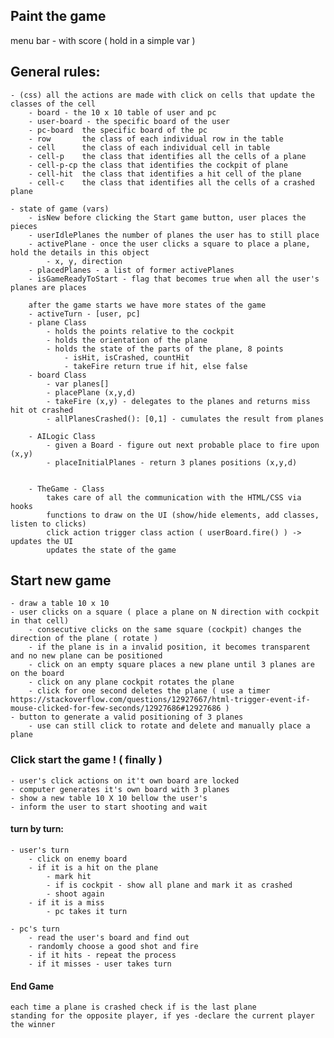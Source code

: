 ## Paint the game   
menu bar - with score ( hold in a simple var )

## General rules: 
    - (css) all the actions are made with click on cells that update the classes of the cell
        - board - the 10 x 10 table of user and pc
        - user-board - the specific board of the user
        - pc-board  the specific board of the pc
        - row       the class of each individual row in the table
        - cell      the class of each individual cell in table
        - cell-p    the class that identifies all the cells of a plane
        - cell-p-cp the class that identifies the cockpit of plane
        - cell-hit  the class that identifies a hit cell of the plane
        - cell-c    the class that identifies all the cells of a crashed plane
    
    - state of game (vars)
        - isNew before clicking the Start game button, user places the pieces
        - userIdlePlanes the number of planes the user has to still place
        - activePlane - once the user clicks a square to place a plane, hold the details in this object
            - x, y, direction
        - placedPlanes - a list of former activePlanes
        - isGameReadyToStart - flag that becomes true when all the user's planes are places 

        after the game starts we have more states of the game
        - activeTurn - [user, pc]
        - plane Class
            - holds the points relative to the cockpit
            - holds the orientation of the plane
            - holds the state of the parts of the plane, 8 points
                - isHit, isCrashed, countHit
                - takeFire return true if hit, else false
        - board Class
            - var planes[]
            - placePlane (x,y,d)
            - takeFire (x,y) - delegates to the planes and returns miss hit ot crashed
            - allPlanesCrashed(): [0,1] - cumulates the result from planes
        
        - AILogic Class
            - given a Board - figure out next probable place to fire upon (x,y)
            - placeInitialPlanes - return 3 planes positions (x,y,d)
        
    
        - TheGame - Class
            takes care of all the communication with the HTML/CSS via hooks
            functions to draw on the UI (show/hide elements, add classes, listen to clicks)
            click action trigger class action ( userBoard.fire() ) -> updates the UI
            updates the state of the game


## Start new game
    - draw a table 10 x 10
    - user clicks on a square ( place a plane on N direction with cockpit in that cell)
        - consecutive clicks on the same square (cockpit) changes the direction of the plane ( rotate )
        - if the plane is in a invalid position, it becomes transparent and no new plane can be positioned 
        - click on an empty square places a new plane until 3 planes are on the board
        - click on any plane cockpit rotates the plane 
        - click for one second deletes the plane ( use a timer https://stackoverflow.com/questions/12927667/html-trigger-event-if-mouse-clicked-for-few-seconds/12927686#12927686 )
    - button to generate a valid positioning of 3 planes
        - use can still click to rotate and delete and manually place a plane

### Click start the game ! ( finally )

    - user's click actions on it't own board are locked
    - computer generates it's own board with 3 planes
    - show a new table 10 X 10 bellow the user's
    - inform the user to start shooting and wait

#### turn by turn:
    - user's turn
        - click on enemy board
        - if it is a hit on the plane
            - mark hit 
            - if is cockpit - show all plane and mark it as crashed
            - shoot again
        - if it is a miss
            - pc takes it turn
            
    - pc's turn
        - read the user's board and find out
        - randomly choose a good shot and fire
        - if it hits - repeat the process
        - if it misses - user takes turn

#### End Game 
    each time a plane is crashed check if is the last plane 
    standing for the opposite player, if yes -declare the current player the winner
        



